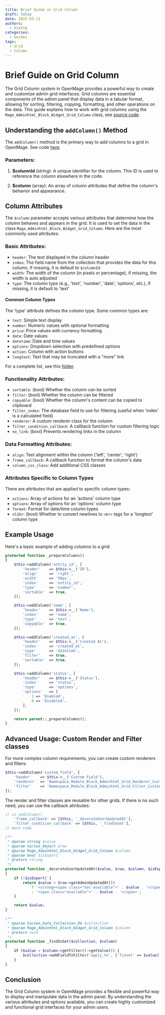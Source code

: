 ```yaml
---
title: Brief Guide on Grid Column
draft: false
date: 2025-03-11
authors:
  - kiatng
categories:
  - Guides
tags:
  - Grid
  - Column
---
```


# Brief Guide on Grid Column

The Grid Column system in OpenMage provides a powerful way to create and customize admin grid interfaces. Grid columns are essential components of the admin panel that display data in a tabular format, allowing for sorting, filtering, copying, formatting, and other operations on the data. This guide explains how to work with grid columns using the `Mage_Adminhtml_Block_Widget_Grid_Column` class, see [source code](https://github.com/OpenMage/magento-lts/blob/main/app/code/core/Mage/Adminhtml/Block/Widget/Grid/Column.php).

<!-- more -->

## Understanding the `addColumn()` Method

The `addColumn()` method is the primary way to add columns to a grid in OpenMage. See code [here](https://github.com/OpenMage/magento-lts/blob/71f38e9f9e1ec98bdea12d00a8e29622df594455/app/code/core/Mage/Adminhtml/Block/Widget/Grid.php#L328-L328).

### Parameters:

1. **$columnId** (string): A unique identifier for the column. This ID is used to reference the column elsewhere in the code.

2. **$column** (array): An array of column attributes that define the column's behavior and appearance.

## Column Attributes

The `$column` parameter accepts various attributes that determine how the column behaves and appears in the grid. It is used to set the data in the class `Mage_Adminhtml_Block_Widget_Grid_Column`. Here are the most commonly used attributes:

### Basic Attributes:

- `header`: The text displayed in the column header
- `index`: The field name from the collection that provides the data for this column, if missing, it is default to `$columnId`
- `width`: The width of the column (in pixels or percentage), if missing, the width is auto adjusted
- `type`: The column type (e.g., 'text', 'number', 'date', 'options', etc.), if missing, it is default to 'text'

#### Common Column Types

The 'type' attribute defines the column type. Some common types are:

- `text`: Simple text display
- `number`: Numeric values with optional formatting
- `price`: Price values with currency formatting
- `date`: Date values
- `datetime`: Date and time values
- `options`: Dropdown selection with predefined options
- `action`: Column with action buttons
- `longtext`: Text that may be truncated with a "more" link

For a complete list, see this [folder](https://github.com/OpenMage/magento-lts/tree/main/app/code/core/Mage/Adminhtml/Block/Widget/Grid/Column/Renderer).

### Functionality Attributes:

- `sortable`: (bool) Whether the column can be sorted
- `filter`: (bool) Whether the column can be filtered
- `copyable`: (bool) Whether the column's content can be copied to clipboard
- `filter_index`: The database field to use for filtering (useful when 'index' is a calculated field)
- `renderer`: A custom renderer class for the column
- `filter_condition_callback`: A callback function for custom filtering logic
- `no_link`: (bool) Prevents rendering links in the column

### Data Formatting Attributes:

- `align`: Text alignment within the column ('left', 'center', 'right')
- `frame_callback`: A callback function to format the column's data
- `column_css_class`: Add additional CSS classes

### Attributes Specific to Column Types
There are attributes that are applied to specific column types:

- `actions`: Array of actions for an 'actions' column type
- `options`: Array of options for an 'options' column type
- `format`: Format for date/time column types
- `nl2br`: (bool) Whether to convert newlines to `<br>` tags for a 'longtext' column type

## Example Usage

Here's a basic example of adding columns to a grid:

```php
protected function _prepareColumns()
{
    $this->addColumn('entity_id', [
        'header'    => $this->__('ID'),
        'align'     => 'right',
        'width'     => '50px',
        'index'     => 'entity_id',
        'type'      => 'number',
        'sortable'  => true,
    ]);

    $this->addColumn('name', [
        'header'    => $this->__('Name'),
        'index'     => 'name',
        'type'      => 'text',
        'copyable'  => true,
    ]);

    $this->addColumn('created_at', [
        'header'    => $this->__('Created At'),
        'index'     => 'created_at',
        'type'      => 'datetime',
        'filter'    => true,
        'sortable'  => true,
    ]);

    $this->addColumn('status', [
        'header'    => $this->__('Status'),
        'index'     => 'status',
        'type'      => 'options',
        'options'   => [
            1 => 'Enabled',
            0 => 'Disabled',
        ],
    ]);

    return parent::_prepareColumns();
}
```

## Advanced Usage: Custom Render and Filter classes

For more complex column requirements, you can create custom renderers and filters:

```php
$this->addColumn('custom_field', [
    'header'    => $this->__('Custom Field'),
    'renderer'  => 'Namespace_Module_Block_Adminhtml_Grid_Renderer_Custom',
    'filter'    => 'Namespace_Module_Block_Adminhtml_Grid_Filter_Custom',
]);

```

The render and filter classes are reusable for other grids. If there is no such need, you can use the callback attributes:

```php
// in addColumn()
    'frame_callback' => [$this, '_decorateUserUpdatedAt'],
    'filter_condition_callback' => [$this, '_findInSet'],
// more code

/**
 * @param string $value
 * @param Varien_Object $row
 * @param Mage_Adminhtml_Block_Widget_Grid_Column $column
 * @param bool $isExport
 * @return string
 */
protected function _decorateUserUpdatedAt($value, $row, $column, $isExport)
{
    if (!$isExport) {
        return $value > $row->getAdminUpdatedAt())
            ? '<strong><span class="not-available">' . $value . '</span></strong>'
            : '<span class="available">' . $value . '</span>';
    }

    return $value;
}

/**
 * @param Varien_Data_Collection_Db $collection
 * @param Mage_Adminhtml_Block_Widget_Grid_Column $column
 * @return void
 */
protected function _findInSet($collection, $column)
{
    if ($value = $column->getFilter()->getValue()) {
        $collection->addFieldToFilter('apply_to', ['finset' => $value]);
    }
}
```

## Conclusion

The Grid Column system in OpenMage provides a flexible and powerful way to display and manipulate data in the admin panel. By understanding the various attributes and options available, you can create highly customized and functional grid interfaces for your admin users.

